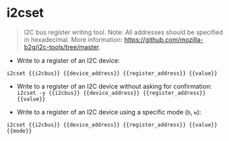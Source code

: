# i2cset

> I2C bus register writing tool.
> Note: All addresses should be specified in hexadecimal.
> More information: <https://github.com/mozilla-b2g/i2c-tools/tree/master>.

- Write to a register of an I2C device:

`i2cset {{i2cbus}} {{device_address}} {{register_address}} {{value}}`

- Write to a register of an I2C device without asking for confirmation:
`i2cset -y {{i2cbus}} {{device_address}} {{register_address}} {{value}}`

- Write to a register of an I2C device using a specific mode (`b`, `w`):

`i2cset {{i2cbus}} {{device_address}} {{register_address}} {{value}} {{mode}}`

